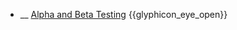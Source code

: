 * __ [Alpha and Beta Testing]({{baseUrl}}/testing/testingTypes/alphaBetaTesting) <trigger for="pop:testing-alphaBetaTesting-preview">{{glyphicon_eye_open}}</trigger>

<popover id="pop:testing-alphaBetaTesting-preview" title="{{glyphicon_eye_open}} Alpha and Beta Testing" placement="right">
  <div slot="content">
    <include src=".\preview.md" />
  </div>
</popover>
